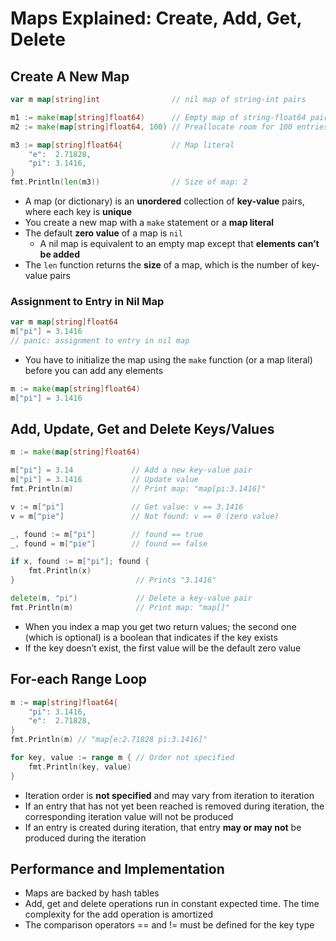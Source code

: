 # Maps Explained: Create, Add, Get, Delete

## Create A New Map

```go
var m map[string]int                // nil map of string-int pairs

m1 := make(map[string]float64)      // Empty map of string-float64 pairs
m2 := make(map[string]float64, 100) // Preallocate room for 100 entries

m3 := map[string]float64{           // Map literal
    "e":  2.71828,
    "pi": 3.1416,
}
fmt.Println(len(m3))                // Size of map: 2
```

* A map (or dictionary) is an **unordered** collection of **key-value** pairs, where each key is **unique**
* You create a new map with a `make` statement or a **map literal**
* The default **zero value** of a map is `nil`
  * A nil map is equivalent to an empty map except that **elements can’t be added**
* The `len` function returns the **size** of a map, which is the number of key-value pairs

### Assignment to Entry in Nil Map

```go
var m map[string]float64
m["pi"] = 3.1416
// panic: assignment to entry in nil map
```

* You have to initialize the map using the `make` function (or a map literal) before you can add any elements

```go
m := make(map[string]float64)
m["pi"] = 3.1416
```

## Add, Update, Get and Delete Keys/Values

```go
m := make(map[string]float64)

m["pi"] = 3.14             // Add a new key-value pair
m["pi"] = 3.1416           // Update value
fmt.Println(m)             // Print map: "map[pi:3.1416]"

v := m["pi"]               // Get value: v == 3.1416
v = m["pie"]               // Not found: v == 0 (zero value)

_, found := m["pi"]        // found == true
_, found = m["pie"]        // found == false

if x, found := m["pi"]; found {
    fmt.Println(x)
}                           // Prints "3.1416"

delete(m, "pi")             // Delete a key-value pair
fmt.Println(m)              // Print map: "map[]"
```

* When you index a map you get two return values; the second one (which is optional) is a boolean that indicates if the key exists
* If the key doesn’t exist, the first value will be the default zero value

## For-each Range Loop

```go
m := map[string]float64{
    "pi": 3.1416,
    "e":  2.71828,
}
fmt.Println(m) // "map[e:2.71828 pi:3.1416]"

for key, value := range m { // Order not specified 
    fmt.Println(key, value)
}
```

* Iteration order is **not specified** and may vary from iteration to iteration
* If an entry that has not yet been reached is removed during iteration, the corresponding iteration value will not be produced
* If an entry is created during iteration, that entry **may or may not** be produced during the iteration

## Performance and Implementation

* Maps are backed by hash tables
* Add, get and delete operations run in constant expected time. The time complexity for the add operation is amortized
* The comparison operators == and != must be defined for the key type
